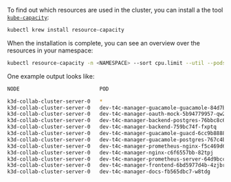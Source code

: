 <!--
 ~ SPDX-FileCopyrightText: Copyright DB Netz AG and the capella-collab-manager contributors
 ~ SPDX-License-Identifier: Apache-2.0
 -->

To find out which resources are used in the cluster, you can install a the tool
[`kube-capacity`](https://github.com/robscott/kube-capacity):

```zsh
kubectl krew install resource-capacity
```

When the installation is complete, you can see an overview over the resources
in your namespace:

```zsh
kubectl resource-capacity -n <NAMESPACE> --sort cpu.limit --util --pods
```

One example output looks like:

```zsh
NODE                          POD                                                    CPU REQUESTS   CPU LIMITS    CPU UTIL   MEMORY REQUESTS   MEMORY LIMITS   MEMORY UTIL

k3d-collab-cluster-server-0   *                                                      560m (4%)      2050m (17%)   18m (0%)   85Mi (0%)         1510Mi (5%)     750Mi (2%)
k3d-collab-cluster-server-0   dev-t4c-manager-guacamole-guacamole-84d7b5867d-f9dgj   50m (0%)       500m (4%)     2m (0%)    5Mi (0%)          500Mi (1%)      455Mi (1%)
k3d-collab-cluster-server-0   dev-t4c-manager-oauth-mock-5b94779957-qw2b9            50m (0%)       500m (4%)     1m (0%)    5Mi (0%)          500Mi (1%)      168Mi (0%)
k3d-collab-cluster-server-0   dev-t4c-manager-backend-postgres-76bbc8c6cb-wwmfm      100m (0%)      200m (1%)     6m (0%)    20Mi (0%)         100Mi (0%)      60Mi (0%)
k3d-collab-cluster-server-0   dev-t4c-manager-backend-759bc74f-fxptq                 50m (0%)       200m (1%)     0Mi (0%)   20Mi (0%)         100Mi (0%)      0Mi (0%)
k3d-collab-cluster-server-0   dev-t4c-manager-guacamole-guacd-6cc9b88885-2psq5       50m (0%)       100m (0%)     1m (0%)    5Mi (0%)          50Mi (0%)       11Mi (0%)
k3d-collab-cluster-server-0   dev-t4c-manager-guacamole-postgres-767c4b8b87-2464m    50m (0%)       100m (0%)     10m (0%)   5Mi (0%)          50Mi (0%)       34Mi (0%)
k3d-collab-cluster-server-0   dev-t4c-manager-prometheus-nginx-f5c469d66-mdm5x       50m (0%)       100m (0%)     0m (0%)    5Mi (0%)          50Mi (0%)       2Mi (0%)
k3d-collab-cluster-server-0   dev-t4c-manager-nginx-c6f6557bb-82tpj                  50m (0%)       100m (0%)     0m (0%)    5Mi (0%)          50Mi (0%)       2Mi (0%)
k3d-collab-cluster-server-0   dev-t4c-manager-prometheus-server-64d9bcccb4-ggsj2     50m (0%)       100m (0%)     1m (0%)    5Mi (0%)          50Mi (0%)       18Mi (0%)
k3d-collab-cluster-server-0   dev-t4c-manager-frontend-6bd5977d4b-4zjbr              50m (0%)       100m (0%)     1m (0%)    5Mi (0%)          50Mi (0%)       2Mi (0%)
k3d-collab-cluster-server-0   dev-t4c-manager-docs-fb565dbc7-w8tdg                   10m (0%)       50m (0%)      1m (0%)    5Mi (0%)          10Mi (0%)       2Mi (0%)
```

